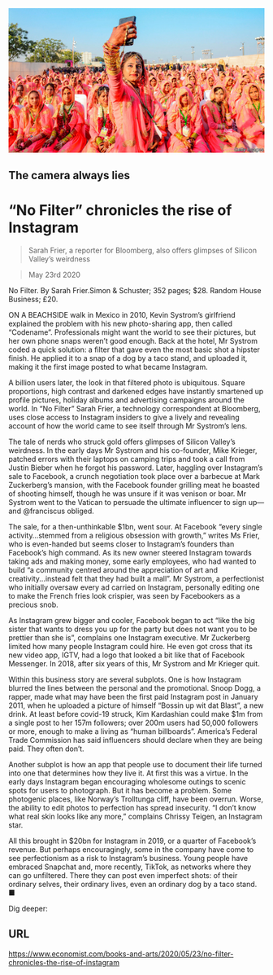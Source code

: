 ![](./images/20200523_BKP016_0.jpg)

## The camera always lies

# “No Filter” chronicles the rise of Instagram

> Sarah Frier, a reporter for Bloomberg, also offers glimpses of Silicon Valley’s weirdness

> May 23rd 2020

No Filter. By Sarah Frier.Simon & Schuster; 352 pages; $28. Random House Business; £20.

ON A BEACHSIDE walk in Mexico in 2010, Kevin Systrom’s girlfriend explained the problem with his new photo-sharing app, then called “Codename”. Professionals might want the world to see their pictures, but her own phone snaps weren’t good enough. Back at the hotel, Mr Systrom coded a quick solution: a filter that gave even the most basic shot a hipster finish. He applied it to a snap of a dog by a taco stand, and uploaded it, making it the first image posted to what became Instagram.

A billion users later, the look in that filtered photo is ubiquitous. Square proportions, high contrast and darkened edges have instantly smartened up profile pictures, holiday albums and advertising campaigns around the world. In “No Filter” Sarah Frier, a technology correspondent at Bloomberg, uses close access to Instagram insiders to give a lively and revealing account of how the world came to see itself through Mr Systrom’s lens.

The tale of nerds who struck gold offers glimpses of Silicon Valley’s weirdness. In the early days Mr Systrom and his co-founder, Mike Krieger, patched errors with their laptops on camping trips and took a call from Justin Bieber when he forgot his password. Later, haggling over Instagram’s sale to Facebook, a crunch negotiation took place over a barbecue at Mark Zuckerberg’s mansion, with the Facebook founder grilling meat he boasted of shooting himself, though he was unsure if it was venison or boar. Mr Systrom went to the Vatican to persuade the ultimate influencer to sign up—and @franciscus obliged.

The sale, for a then-unthinkable $1bn, went sour. At Facebook “every single activity…stemmed from a religious obsession with growth,” writes Ms Frier, who is even-handed but seems closer to Instagram’s founders than Facebook’s high command. As its new owner steered Instagram towards taking ads and making money, some early employees, who had wanted to build “a community centred around the appreciation of art and creativity...instead felt that they had built a mall”. Mr Systrom, a perfectionist who initially oversaw every ad carried on Instagram, personally editing one to make the French fries look crispier, was seen by Facebookers as a precious snob.

As Instagram grew bigger and cooler, Facebook began to act “like the big sister that wants to dress you up for the party but does not want you to be prettier than she is”, complains one Instagram executive. Mr Zuckerberg limited how many people Instagram could hire. He even got cross that its new video app, IGTV, had a logo that looked a bit like that of Facebook Messenger. In 2018, after six years of this, Mr Systrom and Mr Krieger quit.

Within this business story are several subplots. One is how Instagram blurred the lines between the personal and the promotional. Snoop Dogg, a rapper, made what may have been the first paid Instagram post in January 2011, when he uploaded a picture of himself “Bossin up wit dat Blast”, a new drink. At least before covid-19 struck, Kim Kardashian could make $1m from a single post to her 157m followers; over 200m users had 50,000 followers or more, enough to make a living as “human billboards”. America’s Federal Trade Commission has said influencers should declare when they are being paid. They often don’t.

Another subplot is how an app that people use to document their life turned into one that determines how they live it. At first this was a virtue. In the early days Instagram began encouraging wholesome outings to scenic spots for users to photograph. But it has become a problem. Some photogenic places, like Norway’s Trolltunga cliff, have been overrun. Worse, the ability to edit photos to perfection has spread insecurity. “I don’t know what real skin looks like any more,” complains Chrissy Teigen, an Instagram star.

All this brought in $20bn for Instagram in 2019, or a quarter of Facebook’s revenue. But perhaps encouragingly, some in the company have come to see perfectionism as a risk to Instagram’s business. Young people have embraced Snapchat and, more recently, TikTok, as networks where they can go unfiltered. There they can post even imperfect shots: of their ordinary selves, their ordinary lives, even an ordinary dog by a taco stand. ■

Dig deeper:

## URL

https://www.economist.com/books-and-arts/2020/05/23/no-filter-chronicles-the-rise-of-instagram

